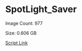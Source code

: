 # SpotLight_Saver

Image Count: 977

Size: 0.606 GB

[Script Link](https://github.com/liuyal/Archive/blob/master/Python/Utilities/Miscellaneous/spotlight_saver.py)
